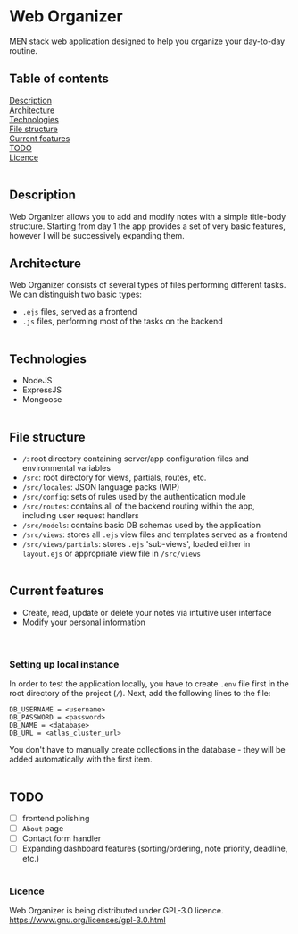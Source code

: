# Web Organizer
MEN stack web application designed to help you organize your day-to-day routine.<br />

## Table of contents
[Description](#description)<br />
[Architecture](#architecture)<br />
[Technologies](#technologies)<br />
[File structure](#file-structure)<br />
[Current features](#current-features)<br />
[TODO](#todo)<br />
[Licence](#licence)<br /><br />

## Description
Web Organizer allows you to add and modify notes with a simple title-body structure. Starting from day 1 the app provides a set of very basic features, however I will be successively expanding them.<br/>

## Architecture
Web Organizer consists of several types of files performing different tasks. We can distinguish two basic types:
- `.ejs` files, served as a frontend<br />
- `.js` files, performing most of the tasks on the backend<br /><br />

## Technologies
- NodeJS<br />
- ExpressJS<br />
- Mongoose<br /><br />

## File structure
- `/`: root directory containing server/app configuration files and environmental variables<br />
- `/src`: root directory for views, partials, routes, etc.<br />
- `/src/locales`: JSON language packs (WIP)<br />
- `/src/config`: sets of rules used by the authentication module<br />
- `/src/routes`: contains all of the backend routing within the app, including user request handlers<br />
- `/src/models`: contains basic DB schemas used by the application<br />
- `/src/views`: stores all `.ejs` view files and templates served as a frontend<br />
- `/src/views/partials`: stores `.ejs` 'sub-views', loaded either in `layout.ejs` or appropriate view file in `/src/views`<br /><br />

## Current features
- Create, read, update or delete your notes via intuitive user interface<br />
- Modify your personal information<br/><br /><br />

### Setting up local instance
In order to test the application locally, you have to create `.env` file first in the root directory of the project (`/`).
Next, add the following lines to the file:
```
DB_USERNAME = <username>
DB_PASSWORD = <password>
DB_NAME = <database>
DB_URL = <atlas_cluster_url>
```

You don't have to manually create collections in the database - they will be added automatically with the first item.<br /><br />

## TODO
- [ ] frontend polishing<br />
- [ ] `About` page<br />
- [ ] Contact form handler<br />
- [ ] Expanding dashboard features (sorting/ordering, note priority, deadline, etc.)<br /><br />

### Licence
Web Organizer is being distributed under GPL-3.0 licence.<br />
https://www.gnu.org/licenses/gpl-3.0.html
